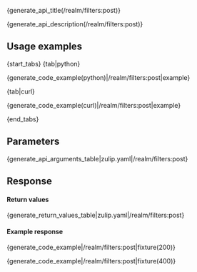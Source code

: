 {generate_api_title(/realm/filters:post)}

{generate_api_description(/realm/filters:post)}

## Usage examples

{start_tabs}
{tab|python}

{generate_code_example(python)|/realm/filters:post|example}

{tab|curl}

{generate_code_example(curl)|/realm/filters:post|example}

{end_tabs}

## Parameters

{generate_api_arguments_table|zulip.yaml|/realm/filters:post}

## Response

#### Return values

{generate_return_values_table|zulip.yaml|/realm/filters:post}

#### Example response

{generate_code_example|/realm/filters:post|fixture(200)}

{generate_code_example|/realm/filters:post|fixture(400)}
